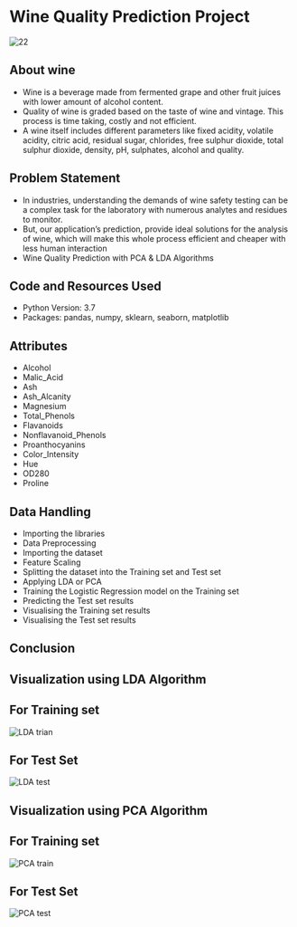 # Wine Quality Prediction Project

![22](https://user-images.githubusercontent.com/35190179/93073287-47525600-f6a0-11ea-996d-7c84899754b7.jpg)

## About wine
* Wine is a beverage made from fermented grape and other fruit juices with lower amount of alcohol content. 
* Quality of wine is graded based on the taste of wine and vintage. This process is time taking, costly and not efficient. 
* A wine itself includes different parameters like fixed acidity, volatile acidity, citric acid, residual sugar, chlorides, free sulphur dioxide, total sulphur dioxide, density, pH, sulphates, alcohol and quality. 
## Problem Statement
* In industries, understanding the demands of wine safety testing can be a complex task for the laboratory with numerous analytes and residues to monitor.
* But, our application’s prediction, provide ideal solutions for the analysis of wine, which will make this whole process efficient and cheaper with less human interaction
* Wine Quality Prediction with PCA & LDA Algorithms

## Code and Resources Used

* Python Version: 3.7
* Packages: pandas, numpy, sklearn, seaborn, matplotlib

## Attributes

* Alcohol
* Malic_Acid
* Ash
* Ash_Alcanity
* Magnesium
* Total_Phenols
* Flavanoids
* Nonflavanoid_Phenols
* Proanthocyanins
* Color_Intensity
* Hue
* OD280
* Proline

## Data Handling

* Importing the libraries
* Data Preprocessing
* Importing the dataset
* Feature Scaling
* Splitting the dataset into the Training set and Test set
* Applying LDA or PCA
* Training the Logistic Regression model on the Training set
* Predicting the Test set results
* Visualising the Training set results
* Visualising the Test set results

## Conclusion

## Visualization using LDA Algorithm

## For Training set
![LDA trian](https://user-images.githubusercontent.com/35190179/92445647-44ec8980-f1d2-11ea-869b-f9f02c155bd5.png)
## For Test Set
![LDA test](https://user-images.githubusercontent.com/35190179/92445660-48801080-f1d2-11ea-82d0-c1538bf7b7d4.png)

## Visualization using PCA Algorithm

## For Training set
![PCA train](https://user-images.githubusercontent.com/35190179/92445669-4a49d400-f1d2-11ea-9595-9e123103731d.png)
## For Test Set
![PCA test](https://user-images.githubusercontent.com/35190179/92445672-4b7b0100-f1d2-11ea-9547-531b786c1402.png)

